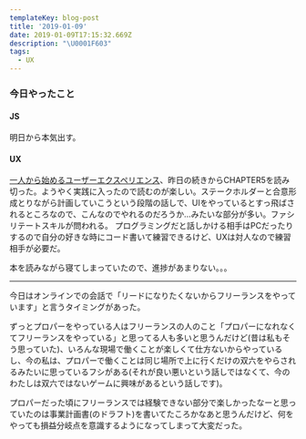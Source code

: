 ```yaml
---
templateKey: blog-post
title: '2019-01-09'
date: 2019-01-09T17:15:32.669Z
description: "\U0001F603"
tags:
  - UX
---
```

### 今日やったこと

#### JS

明日から本気出す。

#### UX
[一人から始めるユーザーエクスペリエンス](https://www.amazon.co.jp/dp/462108951X)、昨日の続きからCHAPTER5を読み切った。ようやく実践に入ったので読むのが楽しい。ステークホルダーと合意形成とりながら計画していこうという段階の話しで、UIをやっているとすっ飛ばされるところなので、こんなのでやれるのだろうか…みたいな部分が多い。ファシリテートスキルが問われる。
プログラミングだと話しかける相手はPCだったりするので自分の好きな時にコード書いて練習できるけど、UXは対人なので練習相手が必要だ。


本を読みながら寝てしまっていたので、進捗があまりない。。。


-----

今日はオンラインでの会話で「リードになりたくないからフリーランスをやっています」と言うタイミングがあった。

ずっとプロパーをやっている人はフリーランスの人のこと「プロパーになれなくてフリーランスをやっている」と思ってる人も多いと思うんだけど(昔は私もそう思っていた)、いろんな現場で働くことが楽しくて仕方ないからやっているし、今の私は、プロパーで働くことは同じ場所で上に行くだけの双六をやらされるみたいに思っているフシがある(それが良い悪いという話しではなくて、今のわたしは双六ではないゲームに興味があるという話しです)。

プロパーだった頃にフリーランスでは経験できない部分で楽しかったなーと思っていたのは事業計画書(のドラフト)を書いてたころかなあと思うんだけど、何をやっても損益分岐点を意識するようになってしまって大変だった。

